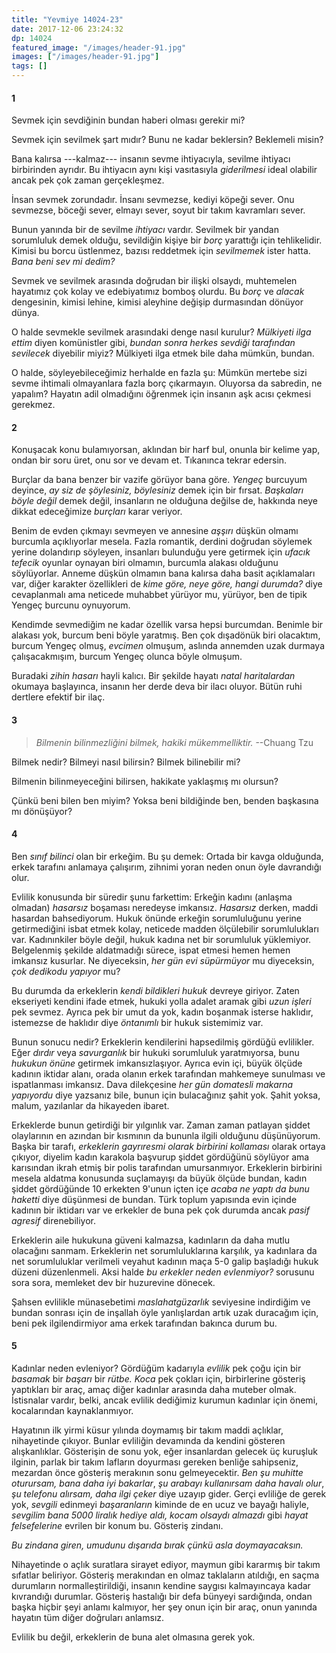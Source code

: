 ```yaml
---
title: "Yevmiye 14024-23"
date: 2017-12-06 23:24:32
dp: 14024
featured_image: "/images/header-91.jpg"
images: ["/images/header-91.jpg"]
tags: []
---
```


#### 1

Sevmek için sevdiğinin bundan haberi olması gerekir mi?

Sevmek için sevilmek şart mıdır? Bunu ne kadar beklersin? Beklemeli misin?

Bana kalırsa ---kalmaz--- insanın sevme ihtiyacıyla, sevilme ihtiyacı
birbirinden ayrıdır. Bu ihtiyacın aynı kişi vasıtasıyla *giderilmesi* ideal
olabilir ancak pek çok zaman gerçekleşmez. 

İnsan sevmek zorundadır. İnsanı sevmezse, kediyi köpeği sever. Onu sevmezse,
böceği sever, elmayı sever, soyut bir takım kavramları sever. 

Bunun yanında bir de sevilme *ihtiyacı* vardır. Sevilmek bir yandan sorumluluk
demek olduğu, sevildiğin kişiye bir *borç* yarattığı için tehlikelidir. Kimisi
bu borcu üstlenmez, bazısı reddetmek için *sevilmemek* ister hatta. *Bana beni
sev mi dedim?* 

Sevmek ve sevilmek arasında doğrudan bir ilişki olsaydı, muhtemelen hayatımız
çok kolay ve edebiyatımız bomboş olurdu. Bu *borç* ve *alacak* dengesinin,
kimisi lehine, kimisi aleyhine değişip durmasından dönüyor dünya. 

O halde sevmekle sevilmek arasındaki denge nasıl kurulur? *Mülkiyeti ilga ettim*
diyen komünistler gibi, *bundan sonra herkes sevdiği tarafından sevilecek*
diyebilir miyiz? Mülkiyeti ilga etmek bile daha mümkün, bundan. 

O halde, söyleyebileceğimiz herhalde en fazla şu: Mümkün mertebe sizi sevme
ihtimali olmayanlara fazla borç çıkarmayın. Oluyorsa da sabredin, ne yapalım?
Hayatın adil olmadığını öğrenmek için insanın aşk acısı çekmesi gerekmez. 

#### 2

Konuşacak konu bulamıyorsan, aklından bir harf bul, onunla bir kelime yap, ondan
bir soru üret, onu sor ve devam et. Tıkanınca tekrar edersin. 

Burçlar da bana benzer bir vazife görüyor bana göre. *Yengeç* burcuyum deyince,
*ay siz de şöylesiniz, böylesiniz* demek için bir fırsat. *Başkaları böyle
değil* demek değil, insanların ne olduğuna değilse de, hakkında neye dikkat
edeceğimize *burçları* karar veriyor. 

Benim de evden çıkmayı sevmeyen ve annesine *aşşırı* düşkün olmamı burcumla
açıklıyorlar mesela. Fazla romantik, derdini doğrudan söylemek yerine dolandırıp
söyleyen, insanları bulunduğu yere getirmek için *ufacık tefecik* oyunlar
oynayan biri olmamın, burcumla alakası olduğunu söylüyorlar. Anneme düşkün
olmamın bana kalırsa daha basit açıklamaları var, diğer karakter özellikleri de
*kime göre, neye göre, hangi durumda?* diye cevaplanmalı ama neticede muhabbet
yürüyor mu, yürüyor, ben de tipik Yengeç burcunu oynuyorum.

Kendimde sevmediğim ne kadar özellik varsa hepsi burcumdan. Benimle bir alakası
yok, burcum beni böyle yaratmış. Ben çok dışadönük biri olacaktım, burcum Yengeç
olmuş, *evcimen* olmuşum, aslında annemden uzak durmaya çalışacakmışım, burcum
Yengeç olunca böyle olmuşum.

Buradaki *zihin hasarı* hayli kalıcı. Bir şekilde hayatı *natal haritalardan*
okumaya başlayınca, insanın her derde deva bir ilacı oluyor. Bütün ruhi dertlere
efektif bir ilaç.

#### 3

> *Bilmenin bilinmezliğini bilmek, hakiki mükemmelliktir.* --Chuang Tzu

Bilmek nedir? Bilmeyi nasıl bilirsin? Bilmek bilinebilir mi? 

Bilmenin bilinmeyeceğini bilirsen, hakikate yaklaşmış mı olursun?

Çünkü beni bilen ben miyim? Yoksa beni bildiğinde ben, benden başkasına mı
dönüşüyor?

#### 4

Ben *sınıf bilinci* olan bir erkeğim. Bu şu demek: Ortada bir kavga olduğunda,
erkek tarafını anlamaya çalışırım, zihnimi yoran neden onun öyle davrandığı
olur. 

Evlilik konusunda bir süredir şunu farkettim: Erkeğin kadını (anlaşma olmadan)
*hasarsız* boşaması neredeyse imkansız. *Hasarsız* derken, maddi hasardan
bahsediyorum. Hukuk önünde erkeğin sorumluluğunu yerine getirmediğini isbat
etmek kolay, neticede madden ölçülebilir sorumlulukları var. Kadınınkiler böyle
değil, hukuk kadına net bir sorumluluk yüklemiyor. Belgelenmiş şekilde
aldatmadığı sürece, ispat etmesi hemen hemen imkansız kusurlar. Ne diyeceksin,
*her gün evi süpürmüyor* mu diyeceksin, *çok dedikodu yapıyor* mu?

Bu durumda da erkeklerin *kendi bildikleri hukuk* devreye giriyor. Zaten
ekseriyeti kendini ifade etmek, hukuki yolla adalet aramak gibi *uzun işleri*
pek sevmez. Ayrıca pek bir umut da yok, kadın boşanmak isterse haklıdır,
istemezse de haklıdır diye *öntanımlı* bir hukuk sistemimiz var. 

Bunun sonucu nedir? Erkeklerin kendilerini hapsedilmiş gördüğü evlilikler. Eğer
*dırdır* veya *savurganlık* bir hukuki sorumluluk yaratmıyorsa, bunu *hukukun
önüne* getirmek imkansızlaşıyor. Ayrıca evin içi, büyük ölçüde kadının iktidar
alanı, orada olanın erkek tarafından mahkemeye sunulması ve ispatlanması
imkansız. Dava dilekçesine *her gün domatesli makarna yapıyordu* diye yazsanız
bile, bunun için bulacağınız şahit yok. Şahit yoksa, malum, yazılanlar da
hikayeden ibaret.

Erkeklerde bunun getirdiği bir yılgınlık var. Zaman zaman patlayan şiddet
olaylarının en azından bir kısmının da bununla ilgili olduğunu düşünüyorum.
Başka bir tarafı, *erkeklerin gayrıresmi olarak birbirini kollaması* olarak
ortaya çıkıyor, diyelim kadın karakola başvurup şiddet gördüğünü söylüyor ama
karısından ikrah etmiş bir polis tarafından umursanmıyor. Erkeklerin birbirini
mesela aldatma konusunda suçlamayışı da büyük ölçüde bundan, kadın şiddet
gördüğünde 10 erkekten 9'unun içten içe *acaba ne yaptı da bunu haketti* diye
düşünmesi de bundan. Türk toplum yapısında evin içinde kadının bir iktidarı var
ve erkekler de buna pek çok durumda ancak *pasif agresif* direnebiliyor.

Erkeklerin aile hukukuna güveni kalmazsa, kadınların da daha mutlu olacağını
sanmam. Erkeklerin net sorumluluklarına karşılık, ya kadınlara da net
sorumluluklar verilmeli veyahut kadının maça 5-0 galip başladığı hukuk düzeni
düzenlenmeli. Aksi halde *bu erkekler neden evlenmiyor?* sorusunu sora sora,
memleket dev bir huzurevine dönecek. 

Şahsen evlilikle münasebetimi *maslahatgüzarlık* seviyesine indirdiğim ve bundan
sonrası için de inşallah öyle yanlışlardan artık uzak duracağım için, beni pek
ilgilendirmiyor ama erkek tarafından bakınca durum bu. 

#### 5

Kadınlar neden evleniyor? Gördüğüm kadarıyla *evlilik* pek çoğu için bir
*basamak* bir *başarı* bir *rütbe.* *Koca* pek çokları için, birbirlerine
gösteriş yaptıkları bir araç, amaç diğer kadınlar arasında daha muteber olmak.
İstisnalar vardır, belki, ancak evlilik dediğimiz kurumun kadınlar için önemi,
kocalarından kaynaklanmıyor.

Hayatının ilk yirmi küsur yılında doymamış bir takım maddi açlıklar, nihayetinde
çıkıyor. Bunlar evliliğin devamında da kendini gösteren alışkanlıklar.
Gösterişin de sonu yok, eğer insanlardan gelecek üç kuruşluk ilginin, parlak bir
takım lafların doyurması gereken benliğe sahipseniz, mezardan önce gösteriş
merakının sonu gelmeyecektir. *Ben şu muhitte oturursam, bana daha iyi
bakarlar*, *şu arabayı kullanırsam daha havalı olur*, *şu telefonu alırsam, daha
ilgi çeker* diye uzayıp gider. Gerçi evliliğe de gerek yok, *sevgili* edinmeyi
*başaranların* kiminde de en ucuz ve bayağı haliyle, *sevgilim bana 5000 liralık
hediye aldı, kocam olsaydı almazdı* gibi *hayat felsefelerine* evrilen bir konum
bu. Gösteriş zindanı.

*Bu zindana giren, umudunu dışarıda bırak çünkü asla doymayacaksın.* 

Nihayetinde o açlık suratlara sirayet ediyor, maymun gibi kararmış bir takım
sıfatlar beliriyor. Gösteriş merakından en olmaz taklaların atıldığı, en saçma
durumların normalleştirildiği, insanın kendine saygısı kalmayıncaya kadar
kıvrandığı durumlar. Gösteriş hastalığı bir defa bünyeyi sardığında, ondan başka
hiçbir şeyi anlamı kalmıyor, her şey onun için bir araç, onun yanında hayatın
tüm diğer doğruları anlamsız.

Evlilik bu değil, erkeklerin de buna alet olmasına gerek yok. 
 

